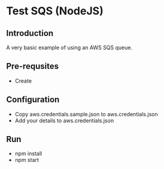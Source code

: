 # Test SQS (NodeJS)

## Introduction
A very basic example of using an AWS SQS queue.

## Pre-requsites
* Create

## Configuration
* Copy aws.credentials.sample.json to aws.credentials.json
* Add your details to aws.credentials.json

## Run
* npm install
* npm start
